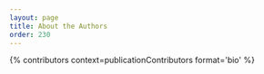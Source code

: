 ```yaml
---
layout: page
title: About the Authors
order: 230
---
```


{% contributors context=publicationContributors format='bio' %}
